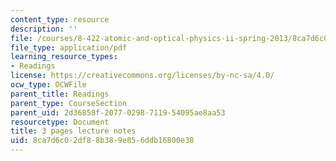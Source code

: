 ```yaml
---
content_type: resource
description: ''
file: /courses/8-422-atomic-and-optical-physics-ii-spring-2013/8ca7d6c02df88b389e856ddb16800e38_MIT8_422S13_homodyne_notes.pdf
file_type: application/pdf
learning_resource_types:
- Readings
license: https://creativecommons.org/licenses/by-nc-sa/4.0/
ocw_type: OCWFile
parent_title: Readings
parent_type: CourseSection
parent_uid: 2d36858f-2077-0298-7119-54095ae8aa53
resourcetype: Document
title: 3 pages lecture notes
uid: 8ca7d6c0-2df8-8b38-9e85-6ddb16800e38
---
```


